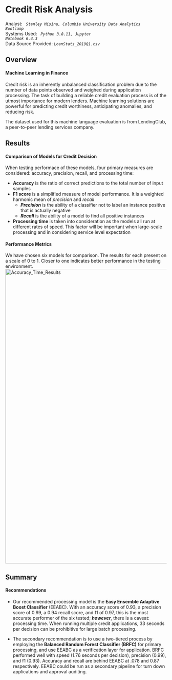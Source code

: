 # Credit Risk Analysis
Analyst: <code><i> Stanley Misina, Columbia University Data Analytics Bootcamp</i></code><br />
Systems Used: <i><code> Python 3.8.11, Jupyter Notebook 6.4.3 </i> </code> <br />
Data Source Provided: <i><code>LoanStats_2019Q1.csv</code></i>

## Overview
#### Machine Learning in Finance
Credit risk is an inherently unbalanced classification problem due to the number of data points observed and weighed during application processing. The task of building a reliable credit evaluation process is of the utmost importance for modern lenders. Machine learning solutions are powerful for predicting credit worthiness, anticipating anomalies, and reducing risk.

The dataset used for this machine language evaluation is from LendingClub, a peer-to-peer lending services company.

## Results
#### Comparison of Models for Credit Decision
When testing performace of these models, four primary measures are considered: accuracy, precision, recall, and processing time:
- **Accuracy** is the ratio of correct predictions to the total number of input samples
- **F1 score** is a simplified measure of model performance. It is a weighted harmonic mean of _precision_ and _recall_
  - _**Precision**_ is the ability of a classifier not to label an instance positive that is actually negative
  - _**Recall**_ is the ability of a model to find all positive instances
-  **Processing time** is taken into consideration as the models all run at different rates of speed. This factor will be important when large-scale processing and in considering service level expectation

#### Performance Metrics
We have chosen six models for comparison. The results for each present on a scale of 0 to 1. Closer to one indicates better performance in the testing environment.
<img width="917" alt="Accuracy_Time_Results" src="https://user-images.githubusercontent.com/84740997/136130621-070a5d01-5b5d-4621-a417-a88a6c3caff9.png">

## Summary
#### Recommendations
- Our recommended processing model is the **Easy Ensemble Adaptive Boost Classifier** (EEABC). With an accuracy score of 0.93, a precision score of 0.99, a 0.94 recall score, and f1 of 0.97, this is the most accurate performer of the six tested; **_however_**, there is a caveat: processing time. When running multiple credit applications, 33 seconds per decision can be prohibitive for large batch processing.

- The secondary recommendation is to use a two-tiered process by employing the **Balanced Random Forest Classifier (BRFC)** for primary processing, and use EEABC as a verification layer for application. BRFC performed well with speed (1.76 seconds per decision), precision (0.99), and f1 (0.93). Accuracy and recall are behind EEABC at .078 and 0.87 respectively. EEABC could be run as a secondary pipeline for turn down applications and approval auditing.
